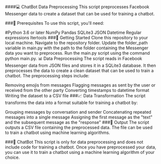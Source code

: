 ####💻 ChatBot Data Preprocessing
This script preprocesses Facebook Messenger data to create a dataset that can be used for training a chatbot.

###📝 Prerequisites
To use this script, you'll need:

#Python 3.6 or later
NumPy
Pandas
SQLite3
JSON
Datetime
Regular expressions
Itertools
###🚀 Getting Started
Clone this repository to your local machine.
Navigate to the repository folder.
Update the folder_path variable in main.py with the path to the folder containing the Messenger data you want to preprocess.
Run the main.py script using the command python main.py.
📊 Data Preprocessing
The script reads in Facebook Messenger data from JSON files and stores it in a SQLite3 database. It then preprocesses the data to create a clean dataset that can be used to train a chatbot. The preprocessing steps include:

Removing emojis from messages
Flagging messages as sent by the user or received from the other party
Converting timestamps to datetime format
Writing the dataset to a CSV file
###📈 Data Transformation
The script transforms the data into a format suitable for training a chatbot by:

Grouping messages by conversation and sender
Concatenating repeated messages into a single message
Assigning the first message as the "text" and the subsequent message as the "response"
###📄 Output
The script outputs a CSV file containing the preprocessed data. The file can be used to train a chatbot using machine learning algorithms.

###🤖 ChatBot
This script is only for data preprocessing and does not include code for training a chatbot. Once you have preprocessed your data, you can use it to train a chatbot using a machine learning algorithm of your choice.
